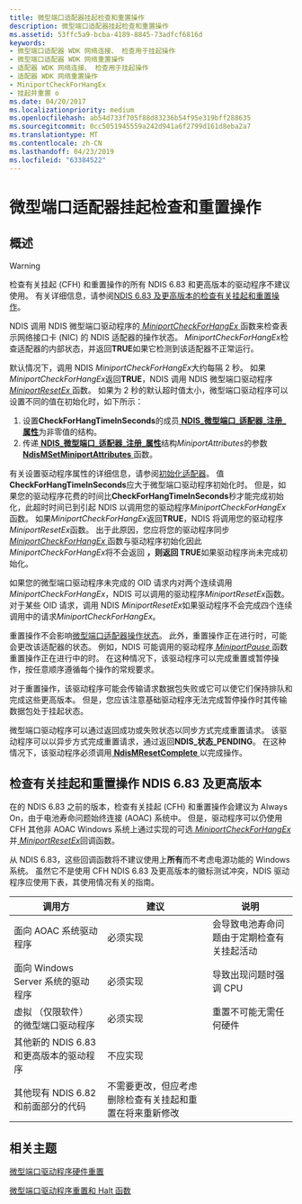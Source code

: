 ```yaml
---
title: 微型端口适配器挂起检查和重置操作
description: 微型端口适配器挂起检查和重置操作
ms.assetid: 53ffc5a9-bcba-4189-8845-73adfcf6816d
keywords:
- 微型端口适配器 WDK 网络连接、 检查用于挂起操作
- 微型端口适配器 WDK 网络重置操作
- 适配器 WDK 网络连接、 检查用于挂起操作
- 适配器 WDK 网络重置操作
- MiniportCheckForHangEx
- 挂起并重置 o
ms.date: 04/20/2017
ms.localizationpriority: medium
ms.openlocfilehash: ab54d733f705f88d83236b54f95e319bff288635
ms.sourcegitcommit: 0cc5051945559a242d941a6f2799d161d8eba2a7
ms.translationtype: MT
ms.contentlocale: zh-CN
ms.lasthandoff: 04/23/2019
ms.locfileid: "63384522"
---
```

# <a name="miniport-adapter-check-for-hang-and-reset-operations"></a>微型端口适配器挂起检查和重置操作

## <a name="overview"></a>概述

> [!WARNING]
> 检查有关挂起 (CFH) 和重置操作的所有 NDIS 6.83 和更高版本的驱动程序不建议使用。 有关详细信息，请参阅[NDIS 6.83 及更高版本的检查有关挂起和重置操作](#check-for-hang-and-reset-operations-in-ndis-683-and-later)。

NDIS 调用 NDIS 微型端口驱动程序的[ *MiniportCheckForHangEx* ](https://msdn.microsoft.com/library/windows/hardware/ff559346)函数来检查表示网络接口卡 (NIC) 的 NDIS 适配器的操作状态。 *MiniportCheckForHangEx*检查适配器的内部状态，并返回**TRUE**如果它检测到该适配器不正常运行。

默认情况下，调用 NDIS *MiniportCheckForHangEx*大约每隔 2 秒。 如果*MiniportCheckForHangEx*返回**TRUE**，NDIS 调用 NDIS 微型端口驱动程序[ *MiniportResetEx* ](https://msdn.microsoft.com/library/windows/hardware/ff559432)函数。 如果为 2 秒的默认超时值太小，微型端口驱动程序可以设置不同的值在初始化时，如下所示：

1.  设置**CheckForHangTimeInSeconds**的成员[ **NDIS\_微型端口\_适配器\_注册\_属性**](https://msdn.microsoft.com/library/windows/hardware/ff565934)为非零值的结构。
2.  传递[ **NDIS\_微型端口\_适配器\_注册\_属性**](https://msdn.microsoft.com/library/windows/hardware/ff565934)结构*MiniportAttributes*的参数[ **NdisMSetMiniportAttributes** ](https://msdn.microsoft.com/library/windows/hardware/ff563672)函数。

有关设置驱动程序属性的详细信息，请参阅[初始化适配器](initializing-a-miniport-adapter.md)。
值**CheckForHangTimeInSeconds**应大于微型端口驱动程序初始化时。 但是，如果您的驱动程序花费的时间比**CheckForHangTimeInSeconds**秒才能完成初始化，此超时时间已到引起 NDIS 以调用您的驱动程序*MiniportCheckForHangEx*函数。 如果*MiniportCheckForHangEx*返回**TRUE**，NDIS 将调用您的驱动程序*MiniportResetEx*函数。 出于此原因，您应将您的驱动程序同步[ *MiniportCheckForHangEx* ](https://msdn.microsoft.com/library/windows/hardware/ff559346)函数与驱动程序初始化因此*MiniportCheckForHangEx*将不会返回 **，则返回 TRUE**如果驱动程序尚未完成初始化。

如果您的微型端口驱动程序未完成的 OID 请求内对两个连续调用*MiniportCheckForHangEx*，NDIS 可以调用的驱动程序*MiniportResetEx*函数。 对于某些 OID 请求，调用 NDIS *MiniportResetEx*如果驱动程序不会完成四个连续调用中的请求*MiniportCheckForHangEx*。

重置操作不会影响[微型端口适配器操作状态](miniport-adapter-states-and-operations.md)。 此外，重置操作正在进行时，可能会更改该适配器的状态。 例如，NDIS 可能调用的驱动程序[ *MiniportPause* ](https://msdn.microsoft.com/library/windows/hardware/ff559418)函数重置操作正在进行中的时。 在这种情况下，该驱动程序可以完成重置或暂停操作，按任意顺序遵循每个操作的常规要求。

对于重置操作，该驱动程序可能会传输请求数据包失败或它可以使它们保持排队和完成这些更高版本。 但是，您应该注意基础驱动程序无法完成暂停操作时其传输数据包处于挂起状态。

微型端口驱动程序可以通过返回成功或失败状态以同步方式完成重置请求。 该驱动程序可以以异步方式完成重置请求，通过返回**NDIS\_状态\_PENDING**。 在这种情况下，该驱动程序必须调用[ **NdisMResetComplete** ](https://msdn.microsoft.com/library/windows/hardware/ff563663)以完成操作。

## <a name="check-for-hang-and-reset-operations-in-ndis-683-and-later"></a>检查有关挂起和重置操作 NDIS 6.83 及更高版本

在的 NDIS 6.83 之前的版本，检查有关挂起 (CFH) 和重置操作会建议为 Always On，由于电池寿命问题始终连接 (AOAC) 系统中。 但是，驱动程序可以仍使用 CFH 其他非 AOAC Windows 系统上通过实现的可选[ *MiniportCheckForHangEx* ](https://docs.microsoft.com/windows-hardware/drivers/ddi/content/ndis/nc-ndis-miniport_check_for_hang)并[ *MiniportResetEx*](https://docs.microsoft.com/windows-hardware/drivers/ddi/content/ndis/nc-ndis-miniport_reset)回调函数。 

从 NDIS 6.83，这些回调函数将不建议使用上**所有**而不考虑电源功能的 Windows 系统。 虽然它不是使用 CFH NDIS 6.83 及更高版本的徽标测试冲突，NDIS 驱动程序应使用下表，其使用情况有关的指南。

| 调用方 | 建议 | 说明 |
| --- | --- | --- |
| 面向 AOAC 系统驱动程序 | 必须实现 | 会导致电池寿命问题由于定期检查有关挂起活动 |
| 面向 Windows Server 系统的驱动程序 | 必须实现 | 导致出现问题时强调 CPU |
| 虚拟 （仅限软件） 的微型端口驱动程序 | 必须实现 | 重置不可能无需任何硬件 |
| 其他新的 NDIS 6.83 和更高版本的驱动程序 | 不应实现 |
| 其他现有 NDIS 6.82 和前面部分的代码 | 不需要更改，但应考虑删除检查有关挂起和重置在将来重新修改 |

## <a name="related-topics"></a>相关主题


[微型端口驱动程序硬件重置](hardware-reset.md)

[微型端口驱动程序重置和 Halt 函数](https://msdn.microsoft.com/library/windows/hardware/ff564064)

 

 






